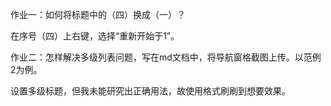 作业一：如何将标题中的（四）换成（一）？

在序号（四）上右键，选择“重新开始于1”。

作业二：怎样解决多级列表问题，写在md文档中，将导航窗格截图上传。以范例2为例。

设置多级标题，但我未能研究出正确用法，故使用格式刷刷到想要效果。
